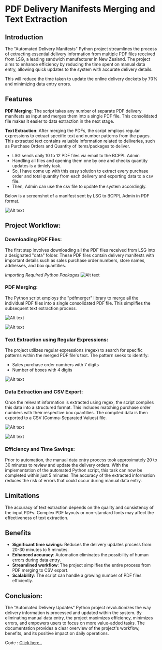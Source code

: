 ﻿# PDF Delivery Manifests Merging and Text Extraction


## Introduction
The "Automated Delivery Manifests" Python project streamlines the process of extracting essential delivery information from multiple PDF files received from LSG, a leading sandwich manufacturer in New Zealand. The project aims to enhance efficiency by reducing the time spent on manual data entry, allowing quick updates to the system with accurate delivery details.

This will reduce the time taken to update the online delivery dockets by 70% and minimizing data entry errors.

## Features
**PDF Merging**: The script takes any number of separate PDF delivery manifests as input and merges them into a single PDF file. This consolidated file makes it easier to data extraction in the next stage.

**Text Extraction**: After merging the PDFs, the script employs regular expressions to extract specific text and number patterns from the pages. This extracted text contains valuable information related to deliveries, such as Purchase Orders and Quantity of items/packages to deliver.

- LSG sends daily 10 to 12 PDF files via email to the BCPPL Admin
- Handling all files and opening them one by one and checks quantity updates is a timlely task.
- So, I have come up with this easy solution to extract every purchase order and total quantity from each delivery and exporting data to a csv file.
- Then, Admin can use the csv file to update the system accordingly.

Below is a screenshot of a manifest sent by LSG to BCPPL Admin in PDF format.

![Alt text](Screenshots/PDF-data-to-extract.png)

## Project Workflow:

### Downloading PDF Files:
The first step involves downloading all the PDF files received from LSG into a designated "data" folder. These PDF files contain delivery manifests with important details such as sales purchase order numbers, store names, addresses, and box quantities.

*Importing Required Python Packages*
![Alt text](<Code Snippets/Import_Packages.png>)
### PDF Merging:
The Python script employs the "pdfmerger" library to merge all the individual PDF files into a single consolidated PDF file. This simplifies the subsequent text extraction process.

![Alt text](<Code Snippets/PDF_Merger.png>)

![Alt text](<Code Snippets/PDF_Reader.png>)

### Text Extraction using Regular Expressions:
The project utilizes regular expressions (regex) to search for specific patterns within the merged PDF file's text. The pattern seeks to identify:

- Sales purchase order numbers with 7 digits
- Number of boxes with 4 digits

![Alt text](<Code Snippets/Regex.png>)

### Data Extraction and CSV Export:
Once the relevant information is extracted using regex, the script compiles this data into a structured format. This includes matching purchase order numbers with their respective box quantities. The compiled data is then exported to a CSV (Comma-Separated Values) file.

![Alt text](<Code Snippets/Split.png>)

![Alt text](<Code Snippets/csv_export.png>)


### Efficiency and Time Savings:
Prior to automation, the manual data entry process took approximately 20 to 30 minutes to review and update the delivery orders. With the implementation of the automated Python script, this task can now be completed within just 5 minutes. The accuracy of the extracted information reduces the risk of errors that could occur during manual data entry.


## Limitations
The accuracy of text extraction depends on the quality and consistency of the input PDFs.
Complex PDF layouts or non-standard fonts may affect the effectiveness of text extraction.

## Benefits

- **Significant time savings**: Reduces the delivery updates process from 20-30 minutes to 5 minutes.
- **Enhanced accuracy**: Automation eliminates the possibility of human errors during data entry.
- **Streamlined workflow**: The project simplifies the entire process from PDF merging to CSV export.
- **Scalability**: The script can handle a growing number of PDF files efficiently.


## Conclusion:
The "Automated Delivery Updates" Python project revolutionizes the way delivery information is processed and updated within the system. By eliminating manual data entry, the project maximizes efficiency, minimizes errors, and empowers users to focus on more value-added tasks. The documentation provides a clear overview of the project's workflow, benefits, and its positive impact on daily operations.

Code : 
[Click here..](Screenshots/LSG-Project.pdf)